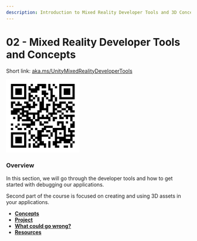 ```yaml
---
description: Introduction to Mixed Reality Developer Tools and 3D Concepts
---
```


# 02 - Mixed Reality Developer Tools and Concepts

Short link: [aka.ms/UnityMixedRealityDeveloperTools](https://aka.ms/UnityMixedRealityDeveloperTools)

![Mixed Reality Developer Tools.](../../.gitbook/assets/unitymrtools.png)

### Overview

In this section, we will go through the developer tools and how to get started with debugging our applications.&#x20;

Second part of the course is focused on creating and using 3D assets in your applications.

* ****[**Concepts**](concepts/)****
* ****[**Project**](project/)****
* ****[**What could go wrong?**](what-could-go-wrong.md)****
* ****[**Resources**](resources.md)****

